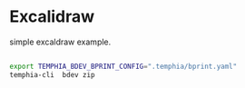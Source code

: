 # Excalidraw

simple excaldraw example.

```bash

export TEMPHIA_BDEV_BPRINT_CONFIG=".temphia/bprint.yaml"
temphia-cli  bdev zip

```